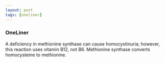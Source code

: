 ```yaml
---
layout: post
tags: [oneliner]
---
```



### OneLiner

A deficiency in methionine synthase can cause homocystinuria; however, this reaction uses vitamin B12, not B6. Methionine synthase converts homocysteine to methionine.
